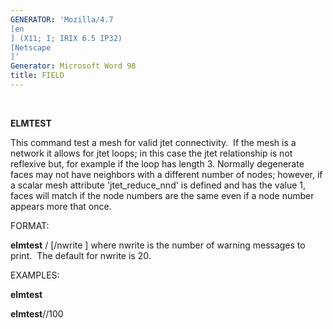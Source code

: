 ```yaml
---
GENERATOR: 'Mozilla/4.7 
[en
] (X11; I; IRIX 6.5 IP32) 
[Netscape
]'
Generator: Microsoft Word 98
title: FIELD
---
```


 

 **ELMTEST**

  This command test a mesh for valid jtet connectivity.  If the mesh
  is a network it allows for jtet loops; in this case the jtet
  relationship is not reflexive but, for example if the loop has
  length 3.
  Normally degenerate faces may not have neighbors with a different
  number of nodes; however, if  a scalar mesh attribute
  'jtet\_reduce\_nnd' is defined and has the value 1, faces will match
  if the node numbers are the same even if a node number appears more
  that once.

 FORMAT:

  **elmtest** /
[/nwrite
] where nwrite is the number of warning
  messages to print.  The default for nwrite is 20.

 EXAMPLES:

  **elmtest**

  **elmtest**//100
